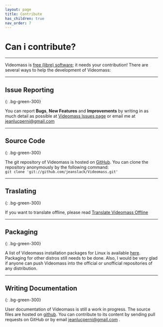 ```yaml
---
layout: page
title: Contribute
has_children: true
nav_order: 7
---
```


# Can i contribute?

---

Videomass is [free (libre) software](https://en.wikipedia.org/wiki/Free_software); it needs your contribution!
There are several ways to help the development of Videomass:

---

## Issue Reporting
{: .bg-green-300}

You can report **Bugs**, **New Features** and **Improvements** by writing in as much detail as possible 
at [Videomass Issues page](https://github.com/jeanslack/Videomass/issues) or email me at <jeanlucperni@gmail.com>   

---

## Source Code
{: .bg-green-300}

The git repository of Videomass is hosted on [GitHub](https://github.com/jeanslack/Videomass).
You can clone the repository anonymously by the following command:   
`git clone 'git://github.com/jeanslack/Videomass.git'` 

---  

## Traslating
{: .bg-green-300}

If you want to translate offline, please read 
[Translate Videomass Offline](Pages/Localization_Guidelines)

---

## Packaging
{: .bg-green-300}

A list of Videomass installation packages for Linux is available 
[here](Pages/Packages/Linux). Packaging for other distros still needs to be done. 
Also, I would be very glad if anyone can push Videomass into the official or 
unofficial repositories of any distribution.

---

## Writing Documentation
{: .bg-green-300}

User documentation of Videomass is still a work in progress. The source files 
are hosted on [github](https://github.com/jeanslack/Videomass/tree/gh-pages/Pages/User-guide-languages). 
You can contribute to its content by sending pull requests on GitHub or by 
email <jeanlucperni@gmail.com> .
